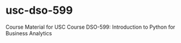 # usc-dso-599
Course Material for USC Course DSO-599: Introduction to Python for Business Analytics
